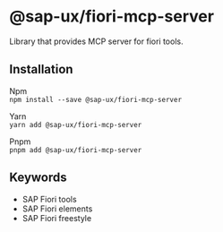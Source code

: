 # @sap-ux/fiori-mcp-server

Library that provides MCP server for fiori tools.


## Installation
Npm   
`npm install --save @sap-ux/fiori-mcp-server`

Yarn   
`yarn add @sap-ux/fiori-mcp-server`

Pnpm   
`pnpm add @sap-ux/fiori-mcp-server`

## Keywords
* SAP Fiori tools
* SAP Fiori elements
* SAP Fiori freestyle
